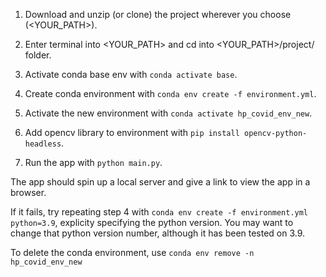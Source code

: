 1. Download and unzip (or clone) the project wherever you choose (<YOUR_PATH>).

2. Enter terminal into <YOUR_PATH> and cd into <YOUR_PATH>/project/ folder.

3. Activate conda base env with `conda activate base`.

4. Create conda environment with `conda env create -f environment.yml`.

5. Activate the new environment with `conda activate hp_covid_env_new`.

6. Add opencv library to environment with `pip install opencv-python-headless`.

7. Run the app with `python main.py`.

The app should spin up a local server and give a link to view the app in a browser. 

If it fails, try repeating step 4 with `conda env create -f environment.yml python=3.9`, explicity specifying the python version. You may want to change that python version number, although it has been tested on 3.9.

To delete the conda environment, use `conda env remove -n hp_covid_env_new`


